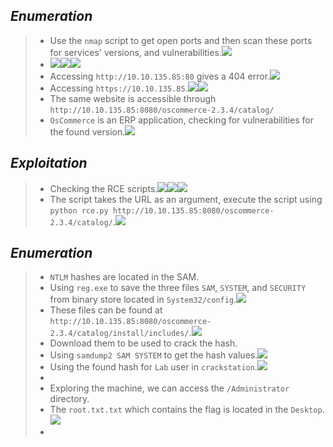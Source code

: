 
## *Enumeration*
>	- Use the `nmap` script to get open ports and then scan these ports for services' versions, and vulnerabilities.![](nmap-script.png)
>	- ![](nmap-out-1.png)![](nmap-out-2.png)![](nmap-out-3.png)
>	- Accessing `http://10.10.135.85:80` gives a 404 error.![](404-error.png)
>	- Accessing `https://10.10.135.85`.![](apache-443.png)![](oscommerce-catalog.png)
>	- The same website is accessible through `http://10.10.135.85:8080/oscommerce-2.3.4/catalog/`
>	- `OsCommerce` is an ERP application, checking for vulnerabilities for the found version.![](oscommerce-vuln.png)
## *Exploitation*
>	- Checking the RCE scripts.![](rce-script-1.png)![](rce-script-2.png)![](rce-script-3.png)
>	- The script takes the URL as an argument, execute the script using `python rce.py http://10.10.135.85:8080/oscommerce-2.3.4/catalog/`.![](rce-script-out.png)

## *Enumeration*
>	- `NTLM` hashes are located in the SAM.
>	- Using `reg.exe` to save the three files `SAM`, `SYSTEM`, and `SECURITY` from binary store located in `System32/config`.![](ntlm-files.png)
>	- These files can be found at `http://10.10.135.85:8080/oscommerce-2.3.4/catalog/install/includes/`.![](ntlm-files-web.png)
>	- Download them to be used to crack the hash.
>	- Using `samdump2 SAM SYSTEM` to get the hash values.![](sam-hashes.png)
>	- Using the found hash for `Lab` user in `crackstation`.![](lab-hash-cracked.png)
>	- 
>	- Exploring the machine, we can access the `/Administrator` directory.
>	- The `root.txt.txt` which contains the flag is located in the `Desktop`.![](flag-1.png)
>	- 